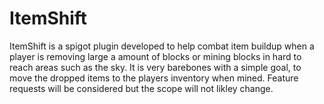 # ItemShift
ItemShift is a spigot plugin developed to help combat item buildup when a player is removing large a amount of blocks or mining blocks in hard to reach areas such as the sky. It is very barebones with a simple goal, to move the dropped items to the players inventory when mined. Feature requests will be considered but the scope will not likley change. 
